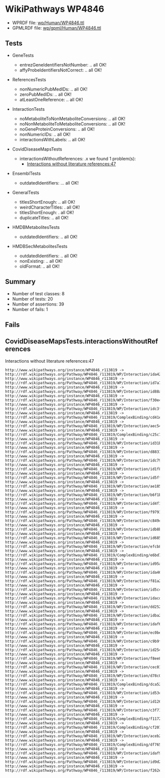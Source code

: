 # WikiPathways WP4846

* WPRDF file: [wp/Human/WP4846.ttl](../wp/Human/WP4846.ttl)
* GPMLRDF file: [wp/gpml/Human/WP4846.ttl](../wp/gpml/Human/WP4846.ttl)

## Tests

* GeneTests
    * entrezGeneIdentifiersNotNumber: .. all OK!
    * affyProbeIdentifiersNotCorrect: .. all OK!

* ReferencesTests
    * nonNumericPubMedIDs: .. all OK!
    * zeroPubMedIDs: .. all OK!
    * atLeastOneReference: .. all OK!

* InteractionTests
    * noMetaboliteToNonMetaboliteConversions: .. all OK!
    * noNonMetaboliteToMetaboliteConversions: .. all OK!
    * noGeneProteinConversions: .. all OK!
    * nonNumericIDs: .. all OK!
    * interactionsWithLabels: .. all OK!

* CovidDiseaseMapsTests
    * interactionsWithoutReferences: .x we found 1 problem(s):
        * [Interactions without literature references:47](#2e295ba1)

* EnsemblTests
    * outdatedIdentifiers: ... all OK!

* GeneralTests
    * titlesShortEnough: .. all OK!
    * weirdCharacterTitles: . all OK!
    * titlesShortEnough: . all OK!
    * duplicateTitles: .. all OK!

* HMDBMetabolitesTests
    * outdatedIdentifiers: .. all OK!

* HMDBSecMetabolitesTests
    * outdatedIdentifiers: .. all OK!
    * nonExisting: .. all OK!
    * oldFormat: .. all OK!

## Summary

* Number of test classes: 8
* Number of tests: 20
* Number of assertions: 39
* Number of fails: 1

## Fails

<a name="2e295ba1" />

## CovidDiseaseMapsTests.interactionsWithoutReferences

Interactions without literature references:47
```
http://www.wikipathways.org/instance/WP4846_r113819 -> http://rdf.wikipathways.org/Pathway/WP4846_r113819/WP/Interaction/ida427ca0
http://www.wikipathways.org/instance/WP4846_r113819 -> http://rdf.wikipathways.org/Pathway/WP4846_r113819/WP/Interaction/id7a78fc75
http://www.wikipathways.org/instance/WP4846_r113819 -> http://rdf.wikipathways.org/Pathway/WP4846_r113819/WP/Interaction/id88a323b4
http://www.wikipathways.org/instance/WP4846_r113819 -> http://rdf.wikipathways.org/Pathway/WP4846_r113819/WP/Interaction/f30e4
http://www.wikipathways.org/instance/WP4846_r113819 -> http://rdf.wikipathways.org/Pathway/WP4846_r113819/WP/Interaction/idc3f0c926
http://www.wikipathways.org/instance/WP4846_r113819 -> http://rdf.wikipathways.org/Pathway/WP4846_r113819/ComplexBinding/cd41e
http://www.wikipathways.org/instance/WP4846_r113819 -> http://rdf.wikipathways.org/Pathway/WP4846_r113819/WP/Interaction/aec54
http://www.wikipathways.org/instance/WP4846_r113819 -> http://rdf.wikipathways.org/Pathway/WP4846_r113819/ComplexBinding/c25c7
http://www.wikipathways.org/instance/WP4846_r113819 -> http://rdf.wikipathways.org/Pathway/WP4846_r113819/WP/Interaction/id31b492b0
http://www.wikipathways.org/instance/WP4846_r113819 -> http://rdf.wikipathways.org/Pathway/WP4846_r113819/WP/Interaction/d8831
http://www.wikipathways.org/instance/WP4846_r113819 -> http://rdf.wikipathways.org/Pathway/WP4846_r113819/WP/Interaction/idc79adab4
http://www.wikipathways.org/instance/WP4846_r113819 -> http://rdf.wikipathways.org/Pathway/WP4846_r113819/WP/Interaction/id1f86b6c5
http://www.wikipathways.org/instance/WP4846_r113819 -> http://rdf.wikipathways.org/Pathway/WP4846_r113819/WP/Interaction/id5ff07442
http://www.wikipathways.org/instance/WP4846_r113819 -> http://rdf.wikipathways.org/Pathway/WP4846_r113819/WP/Interaction/ae185
http://www.wikipathways.org/instance/WP4846_r113819 -> http://rdf.wikipathways.org/Pathway/WP4846_r113819/WP/Interaction/b6f1b
http://www.wikipathways.org/instance/WP4846_r113819 -> http://rdf.wikipathways.org/Pathway/WP4846_r113819/WP/Interaction/id4f170add
http://www.wikipathways.org/instance/WP4846_r113819 -> http://rdf.wikipathways.org/Pathway/WP4846_r113819/WP/Interaction/f9791
http://www.wikipathways.org/instance/WP4846_r113819 -> http://rdf.wikipathways.org/Pathway/WP4846_r113819/WP/Interaction/c849c
http://www.wikipathways.org/instance/WP4846_r113819 -> http://rdf.wikipathways.org/Pathway/WP4846_r113819/WP/Interaction/idb8ba3d51
http://www.wikipathways.org/instance/WP4846_r113819 -> http://rdf.wikipathways.org/Pathway/WP4846_r113819/WP/Interaction/id68553d54
http://www.wikipathways.org/instance/WP4846_r113819 -> http://rdf.wikipathways.org/Pathway/WP4846_r113819/WP/Interaction/efcb8
http://www.wikipathways.org/instance/WP4846_r113819 -> http://rdf.wikipathways.org/Pathway/WP4846_r113819/ComplexBinding/e6bd7
http://www.wikipathways.org/instance/WP4846_r113819 -> http://rdf.wikipathways.org/Pathway/WP4846_r113819/WP/Interaction/id95aba954
http://www.wikipathways.org/instance/WP4846_r113819 -> http://rdf.wikipathways.org/Pathway/WP4846_r113819/WP/Interaction/ida46f2e34
http://www.wikipathways.org/instance/WP4846_r113819 -> http://rdf.wikipathways.org/Pathway/WP4846_r113819/WP/Interaction/f81a2
http://www.wikipathways.org/instance/WP4846_r113819 -> http://rdf.wikipathways.org/Pathway/WP4846_r113819/WP/Interaction/id5c4ff7f0
http://www.wikipathways.org/instance/WP4846_r113819 -> http://rdf.wikipathways.org/Pathway/WP4846_r113819/WP/Interaction/idacdc1203
http://www.wikipathways.org/instance/WP4846_r113819 -> http://rdf.wikipathways.org/Pathway/WP4846_r113819/WP/Interaction/dd252
http://www.wikipathways.org/instance/WP4846_r113819 -> http://rdf.wikipathways.org/Pathway/WP4846_r113819/WP/Interaction/idba2d7d98
http://www.wikipathways.org/instance/WP4846_r113819 -> http://rdf.wikipathways.org/Pathway/WP4846_r113819/WP/Interaction/idaf62af2b
http://www.wikipathways.org/instance/WP4846_r113819 -> http://rdf.wikipathways.org/Pathway/WP4846_r113819/WP/Interaction/ec0be
http://www.wikipathways.org/instance/WP4846_r113819 -> http://rdf.wikipathways.org/Pathway/WP4846_r113819/WP/Interaction/c9b9f
http://www.wikipathways.org/instance/WP4846_r113819 -> http://rdf.wikipathways.org/Pathway/WP4846_r113819/WP/Interaction/id254c7db4
http://www.wikipathways.org/instance/WP4846_r113819 -> http://rdf.wikipathways.org/Pathway/WP4846_r113819/WP/Interaction/f8ee8
http://www.wikipathways.org/instance/WP4846_r113819 -> http://rdf.wikipathways.org/Pathway/WP4846_r113819/WP/Interaction/cec01
http://www.wikipathways.org/instance/WP4846_r113819 -> http://rdf.wikipathways.org/Pathway/WP4846_r113819/WP/Interaction/d78c0
http://www.wikipathways.org/instance/WP4846_r113819 -> http://rdf.wikipathways.org/Pathway/WP4846_r113819/ComplexBinding/dca52
http://www.wikipathways.org/instance/WP4846_r113819 -> http://rdf.wikipathways.org/Pathway/WP4846_r113819/WP/Interaction/id53ccbca1
http://www.wikipathways.org/instance/WP4846_r113819 -> http://rdf.wikipathways.org/Pathway/WP4846_r113819/WP/Interaction/id126968be
http://www.wikipathways.org/instance/WP4846_r113819 -> http://rdf.wikipathways.org/Pathway/WP4846_r113819/WP/Interaction/c3f71
http://www.wikipathways.org/instance/WP4846_r113819 -> http://rdf.wikipathways.org/Pathway/WP4846_r113819/ComplexBinding/f1172
http://www.wikipathways.org/instance/WP4846_r113819 -> http://rdf.wikipathways.org/Pathway/WP4846_r113819/ComplexBinding/cf207
http://www.wikipathways.org/instance/WP4846_r113819 -> http://rdf.wikipathways.org/Pathway/WP4846_r113819/WP/Interaction/aceb2
http://www.wikipathways.org/instance/WP4846_r113819 -> http://rdf.wikipathways.org/Pathway/WP4846_r113819/ComplexBinding/df765
http://www.wikipathways.org/instance/WP4846_r113819 -> http://rdf.wikipathways.org/Pathway/WP4846_r113819/WP/Interaction/idaf9c6f8
http://www.wikipathways.org/instance/WP4846_r113819 -> http://rdf.wikipathways.org/Pathway/WP4846_r113819/WP/Interaction/id9d2699b4
http://www.wikipathways.org/instance/WP4846_r113819 -> http://rdf.wikipathways.org/Pathway/WP4846_r113819/WP/Interaction/f262e

```
